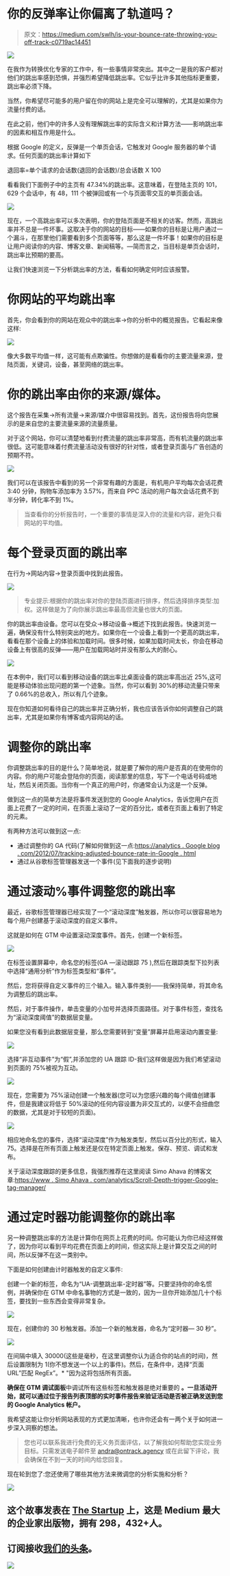 # 你的反弹率让你偏离了轨道吗？

> 原文：<https://medium.com/swlh/is-your-bounce-rate-throwing-you-off-track-c0719ac14451>

![](img/e214a6c7cf89c31f7030a454eccdd54a.png)

在我作为转换优化专家的工作中，有一些事情非常突出。其中之一是我的客户都对他们的跳出率感到恐惧，并强烈希望降低跳出率。它似乎比许多其他指标更重要，跳出率必须下降。

当然，你希望尽可能多的用户留在你的网站上是完全可以理解的，尤其是如果你为流量付费的话。

在此之前，他们中的许多人没有理解跳出率的实际含义和计算方法——影响跳出率的因素和相互作用是什么。

根据 Google 的定义，反弹是一个单页会话，它触发对 Google 服务器的单个请求。任何页面的跳出率计算如下

退回率=单个请求的会话数(退回的会话数)/总会话数 X 100

看看我们下面例子中的主页有 47.34%的跳出率。这意味着，在登陆主页的 101，629 个会话中，有 48，111 个被弹回或有一个与页面零交互的单页面会话。

![](img/45295ae1099ee5d7994e7fb0b1b30c24.png)

现在，一个高跳出率可以多次表明，你的登陆页面是不相关的访客。然而，高跳出率并不总是一件坏事。这取决于你的网站的目标——如果你的目标是让用户通过一个漏斗，在那里他们需要看到多个页面等等，那么这是一件坏事！如果你的目标是让用户阅读你的内容、博客文章、新闻稿等。—简而言之，当目标是单页会话时，跳出率比预期的要高。

让我们快速浏览一下分析跳出率的方法，看看如何确定何时应该报警。

# 你网站的平均跳出率

首先，你会看到你的网站在观众中的跳出率→你的分析中的概览报告。它看起来像这样:

![](img/dda992ff08e04c69576a5ae791004e25.png)

像大多数平均值一样，这可能有点欺骗性。你想做的是看看你的主要流量来源，登陆页面，关键词，设备，甚至网络的跳出率。

# 你的跳出率由你的来源/媒体。

这个报告在采集→所有流量→来源/媒介中很容易找到。首先，这份报告将向您展示的是来自您的主要流量来源的流量质量。

对于这个网站，你可以清楚地看到付费流量的跳出率非常高，而有机流量的跳出率很低。这可能意味着付费流量活动没有很好的针对性，或者登录页面与广告创造的预期不符。

![](img/cc3ab089085d7042a6e9c5f52155c0b4.png)

我们可以在该报告中看到的另一个非常有趣的方面是，有机用户平均每次会话花费 3:40 分钟，购物车添加率为 3.57%，而来自 PPC 活动的用户每次会话花费不到半分钟，转化率不到 1%。

> 当查看你的分析报告时，一个重要的事情是深入你的流量和内容，避免只看网站的平均值。

# 每个登录页面的跳出率

在行为→网站内容→登录页面中找到此报告。

![](img/79bf333633b58660541bc1ac2e7d0125.png)

> 专业提示:根据你的跳出率对你的登陆页面进行排序，然后选择排序类型:加权。这样做是为了向你展示跳出率最高但流量也很大的页面。

你的跳出率由设备。您可以在受众→移动设备→概述下找到此报告。快速浏览一遍，确保没有什么特别突出的地方。如果你在一个设备上看到一个更高的跳出率，看看在那个设备上的体验和加载时间。很多时候，如果加载时间太长，你会在移动设备上有很高的反弹——用户在加载网站时并没有那么大的耐心。

![](img/9f7b19b194fd04f0451553322df27a4e.png)

在本例中，我们可以看到移动设备的跳出率比桌面设备的跳出率高出近 25%,这可能是移动体验出现问题的第一个迹象。当然，你可以看到 30%的移动流量只带来了 0.66%的总收入，所以有几个迹象。

现在你知道如何看待自己的跳出率并正确分析，我也应该告诉你如何调整自己的跳出率，尤其是如果你有博客或内容网站的话。

# 调整你的跳出率

你调整跳出率的目的是什么？简单地说，就是要了解你的用户是否真的在使用你的内容。你的用户可能会登陆你的页面，阅读那里的信息，写下一个电话号码或地址，然后关闭页面。当你有一个真正的用户时，你通常会认为这是一个反弹。

做到这一点的简单方法是将事件发送到您的 Google Analytics，告诉您用户在页面上花费了一定的时间，在页面上滚动了一定的百分比，或者在页面上看到了特定的元素。

有两种方法可以做到这一点:

*   通过调整你的 GA 代码(了解如何做到这一点:[https://analytics . Google blog . com/2012/07/tracking-adjusted-bounce-rate-in-Google . html](https://analytics.googleblog.com/2012/07/tracking-adjusted-bounce-rate-in-google.html)
*   通过从谷歌标签管理器发送一个事件(见下面我的逐步说明)

# 通过滚动%事件调整您的跳出率

最近，谷歌标签管理器已经实现了一个“滚动深度”触发器，所以你可以很容易地为每个用户创建基于滚动深度的自定义事件。

这就是如何在 GTM 中设置滚动深度事件。首先，创建一个新标签。

![](img/e6396cbf8f04da3375a95236dac70b6d.png)

在标签设置屏幕中，命名您的标签(GA —滚动跟踪 75 ),然后在跟踪类型下拉列表中选择“通用分析”作为标签类型和“事件”。

然后，您将获得自定义事件的三个输入。输入事件类别——我保持简单，将其命名为调整后的跳出率。

然后，对于事件操作，单击变量的小加号并选择页面路径。对于事件标签，查找名为“滚动深度阈值”的数据层变量。

如果您没有看到此数据层变量，那么您需要转到“变量”屏幕并启用滚动内置变量:

![](img/8d8dc45a6c29ff0d806172a70400c673.png)

选择“非互动事件”为“假”,并添加您的 UA 跟踪 ID-我们这样做是因为我们希望滚动到页面的 75%被视为互动。

![](img/88707e192bee2f42c68bf2c8165125b3.png)

现在，您需要为 75%滚动创建一个触发器(您可以为您感兴趣的每个阈值创建事件，但是我建议将低于 50%滚动的任何内容设置为非交互式的，以便不会扭曲您的数据，尤其是对于较短的页面)。

![](img/579bed53033686f056af3ad17ed133e1.png)

相应地命名您的事件，选择“滚动深度”作为触发类型，然后以百分比的形式，输入 75。选择是在所有页面上触发还是仅在特定页面上触发。保存、预览、调试和发布。

关于滚动深度跟踪的更多信息，我强烈推荐在这里阅读 Simo Ahava 的博客文章:[https://www . Simo Ahava . com/analytics/Scroll-Depth-trigger-Google-tag-manager/](https://www.simoahava.com/analytics/scroll-depth-trigger-google-tag-manager/)

# **通过定时器功能调整你的跳出率**

另一种调整跳出率的方法是计算你在网页上花费的时间。你可能认为你已经这样做了，因为你可以看到平均花费在页面上的时间，但这实际上是计算交互之间的时间，所以反弹不在这一类别中。

下面是如何创建由计时器触发的自定义事件:

创建一个新的标签，命名为“UA-调整跳出率-定时器”等。只要坚持你的命名惯例，并确保你在 GTM 中命名事物的方式是一致的，因为一旦你开始添加几十个标签，要找到一些东西会变得非常复杂。

![](img/0de20180174d1a350c4e51d1e629b6b1.png)

现在，创建你的 30 秒触发器。添加一个新的触发器，命名为“定时器— 30 秒”。

![](img/233ebd3e35ab7f7410c0e8c2de371920.png)

在间隔中填入 30000(这些是毫秒，在这里调整你认为适合你的站点的时间)，然后设置限制为 1(你不想发送一个以上的事件)。然后，在条件中，选择“页面 URL”匹配 RegEx”。* "因为这将包括所有页面。

**确保在 GTM 调试面板**中调试所有这些标签和触发器是绝对重要的 **。一旦活动开始，就可以通过位于报告列表顶部的实时事件报告来验证活动是否被正确发送到您的 Google Analytics 帐户。**

我希望这能让你分析网站表现的方式更加清晰，也许你还会有一两个关于如何进一步深入洞察的想法。

> 您也可以联系我进行免费的无义务页面评估，以了解我如何帮助您实现业务目标。只需发送电子邮件至 andra@ontrack.agency 或在此留下评论，我会确保在不到一天的时间内给您回复。

现在轮到您了:您还使用了哪些其他方法来微调您的分析实施和分析？

![](img/731acf26f5d44fdc58d99a6388fe935d.png)

## 这个故事发表在 [The Startup](https://medium.com/swlh) 上，这是 Medium 最大的企业家出版物，拥有 298，432+人。

## 订阅接收[我们的头条](http://growthsupply.com/the-startup-newsletter/)。

![](img/731acf26f5d44fdc58d99a6388fe935d.png)